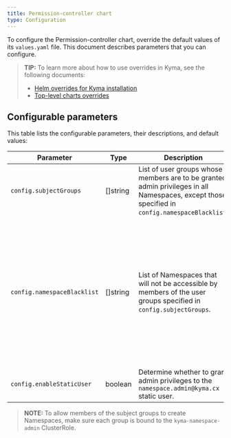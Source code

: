 ```yaml
---
title: Permission-controller chart
type: Configuration
---
```


To configure the Permission-controller chart, override the default values of its `values.yaml` file. This document describes parameters that you can configure.

>**TIP:** To learn more about how to use overrides in Kyma, see the following documents:
>* [Helm overrides for Kyma installation](/root/kyma/#configuration-helm-overrides-for-kyma-installation)
>* [Top-level charts overrides](/root/kyma/#configuration-helm-overrides-for-kyma-installation-top-level-charts-overrides)

## Configurable parameters

This table lists the configurable parameters, their descriptions, and default values:

| Parameter | Type | Description | Default value |
| --------- | ---- | ----------- | ------------- |
| `config.subjectGroups` | []string | List of user groups whose members are to be granted admin privileges in all Namespaces, except those specified in `config.namespaceBlacklist`. | ["namespace-admins"] |
| `config.namespaceBlacklist` | []string | List of Namespaces that will not be accessible by members of the user groups specified in `config.subjectGroups`. | ["kyma-system, istio-system, default, knative-eventing, knative-serving, kube-node-lease, kube-public, kube-system, kyma-installer, kyma-integration, natss"] |
| `config.enableStaticUser`| boolean | Determine whether to grant admin privileges to the `namespace.admin@kyma.cx` static user. | true |

>**NOTE:** To allow members of the subject groups to create Namespaces, make sure each group is bound to the `kyma-namespace-admin` ClusterRole. 